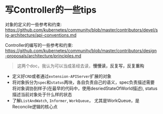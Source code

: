 # 写Controller的一些tips

对象的定义的一些参考和约束:  https://github.com/kubernetes/community/blob/master/contributors/devel/sig-architecture/api-conventions.md

Controller的编写的一些参考和约束: https://github.com/kubernetes/community/blob/master/contributors/design-proposals/architecture/principles.md

> 这两个doc，我认为可以当成圣经去读，**慢慢读，反复写，反复重构**

- 定义好`CRD`或者通过`extension-APIServer`扩展的对象
- 将对象拆分为`spec`和`status`两块，各自负责自己的语义，spec负责描述需要将对象调协到样子(在最早的代码中，使用desriedStateOfWorld描述), status描述当前对象处于什么样的状态
- 了解`ListAndWatch`, `Informer`, `WorkQueue`， 尤其是WorkQueue，是Reconcile逻辑的核心点
